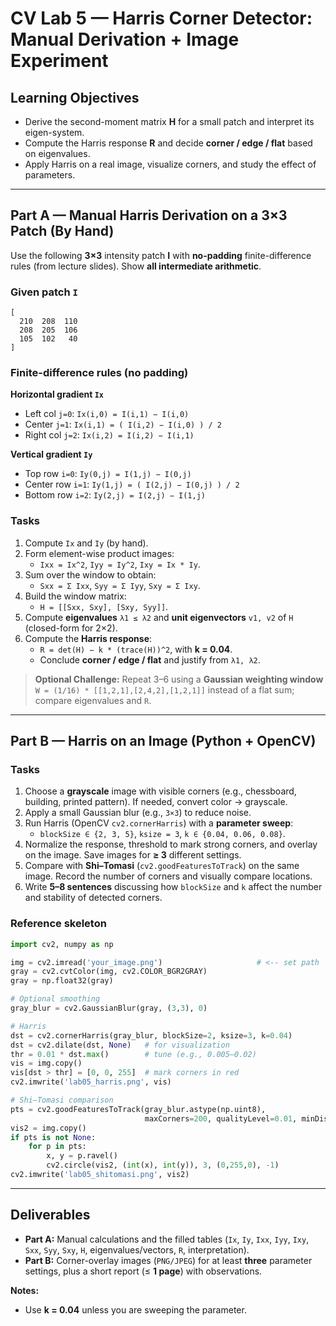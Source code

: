 # CV Lab 5 — Harris Corner Detector: Manual Derivation + Image Experiment

## Learning Objectives
- Derive the second-moment matrix **H** for a small patch and interpret its eigen-system.  
- Compute the Harris response **R** and decide **corner / edge / flat** based on eigenvalues.  
- Apply Harris on a real image, visualize corners, and study the effect of parameters.

---

## Part A — Manual Harris Derivation on a 3×3 Patch (By Hand)

Use the following **3×3** intensity patch **I** with **no-padding** finite-difference rules (from lecture slides). Show **all intermediate arithmetic**.

### Given patch `I`
```
[
  210  208  110
  208  205  106
  105  102   40
]
```

### Finite-difference rules (no padding)
**Horizontal gradient `Ix`**
- Left col `j=0`:      `Ix(i,0) = I(i,1) − I(i,0)`  
- Center `j=1`:        `Ix(i,1) = ( I(i,2) − I(i,0) ) / 2`  
- Right col `j=2`:     `Ix(i,2) = I(i,2) − I(i,1)`  

**Vertical gradient `Iy`**
- Top row `i=0`:       `Iy(0,j) = I(1,j) − I(0,j)`  
- Center row `i=1`:    `Iy(1,j) = ( I(2,j) − I(0,j) ) / 2`  
- Bottom row `i=2`:    `Iy(2,j) = I(2,j) − I(1,j)`  

### Tasks
1. Compute `Ix` and `Iy` (by hand).  
2. Form element-wise product images:  
   - `Ixx = Ix^2`, `Iyy = Iy^2`, `Ixy = Ix * Iy`.  
3. Sum over the window to obtain:  
   - `Sxx = Σ Ixx`, `Syy = Σ Iyy`, `Sxy = Σ Ixy`.  
4. Build the window matrix:  
   - `H = [[Sxx, Sxy], [Sxy, Syy]]`.  
5. Compute **eigenvalues** `λ1 ≤ λ2` and **unit eigenvectors** `v1, v2` of `H` (closed-form for 2×2).  
6. Compute the **Harris response**:  
   - `R = det(H) − k * (trace(H))^2`, with **k = 0.04**.  
   - Conclude **corner / edge / flat** and justify from `λ1, λ2`.  

> **Optional Challenge:** Repeat 3–6 using a **Gaussian weighting window**  
> `W = (1/16) * [[1,2,1],[2,4,2],[1,2,1]]` instead of a flat sum; compare eigenvalues and `R`.

---

## Part B — Harris on an Image (Python + OpenCV)

### Tasks
1. Choose a **grayscale** image with visible corners (e.g., chessboard, building, printed pattern). If needed, convert color → grayscale.  
2. Apply a small Gaussian blur (e.g., `3×3`) to reduce noise.  
3. Run Harris (OpenCV `cv2.cornerHarris`) with a **parameter sweep**:  
   - `blockSize ∈ {2, 3, 5}`, `ksize = 3`, `k ∈ {0.04, 0.06, 0.08}`.  
4. Normalize the response, threshold to mark strong corners, and overlay on the image. Save images for **≥ 3** different settings.  
5. Compare with **Shi–Tomasi** (`cv2.goodFeaturesToTrack`) on the same image. Record the number of corners and visually compare locations.  
6. Write **5–8 sentences** discussing how `blockSize` and `k` affect the number and stability of detected corners.

### Reference skeleton
```python
import cv2, numpy as np

img = cv2.imread('your_image.png')                     # <-- set path
gray = cv2.cvtColor(img, cv2.COLOR_BGR2GRAY)
gray = np.float32(gray)

# Optional smoothing
gray_blur = cv2.GaussianBlur(gray, (3,3), 0)

# Harris
dst = cv2.cornerHarris(gray_blur, blockSize=2, ksize=3, k=0.04)
dst = cv2.dilate(dst, None)   # for visualization
thr = 0.01 * dst.max()        # tune (e.g., 0.005–0.02)
vis = img.copy()
vis[dst > thr] = [0, 0, 255]  # mark corners in red
cv2.imwrite('lab05_harris.png', vis)

# Shi–Tomasi comparison
pts = cv2.goodFeaturesToTrack(gray_blur.astype(np.uint8),
                              maxCorners=200, qualityLevel=0.01, minDistance=5)
vis2 = img.copy()
if pts is not None:
    for p in pts:
        x, y = p.ravel()
        cv2.circle(vis2, (int(x), int(y)), 3, (0,255,0), -1)
cv2.imwrite('lab05_shitomasi.png', vis2)
```

---

## Deliverables
- **Part A:** Manual calculations and the filled tables (`Ix`, `Iy`, `Ixx`, `Iyy`, `Ixy`, `Sxx`, `Syy`, `Sxy`, `H`, eigenvalues/vectors, `R`, interpretation).  
- **Part B:** Corner-overlay images (`PNG/JPEG`) for at least **three** parameter settings, plus a short report (≤ **1 page**) with observations.  



**Notes:**  
- Use **k = 0.04** unless you are sweeping the parameter.  
